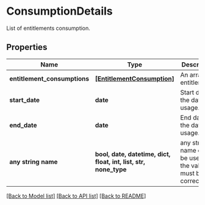# ConsumptionDetails

List of entitlements consumption.

## Properties
Name | Type | Description | Notes
------------ | ------------- | ------------- | -------------
**entitlement_consumptions** | [**[EntitlementConsumption]**](EntitlementConsumption.md) | An array of entitlements. | 
**start_date** | **date** | Start date of the data usage. | 
**end_date** | **date** | End date of the data usage. | 
**any string name** | **bool, date, datetime, dict, float, int, list, str, none_type** | any string name can be used but the value must be the correct type | [optional]

[[Back to Model list]](../README.md#documentation-for-models) [[Back to API list]](../README.md#documentation-for-api-endpoints) [[Back to README]](../README.md)


